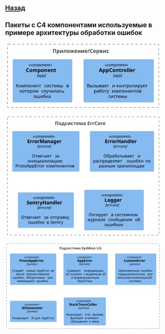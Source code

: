 [Назад](../../README.md)
---

## Пакеты с C4 компонентами используемые в примере архитектуры обработки ошибок
![image](../resources/packages/c4/app.svg)

![image](../resources/packages/c4/errcore.svg)

![image](../resources/packages/c4/sysmess.svg)
